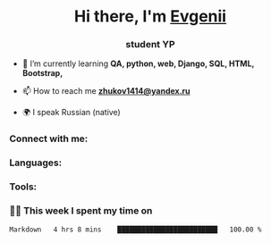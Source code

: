 <h1 align="center">Hi there, I'm <a href="https://vk.com/zhenia1414" target="_blank">Evgenii</a> </h1>
<h3 align="center">student YP</h3>


- 🌱 I’m currently learning **QA, python, web, Django, SQL, HTML, Bootstrap,**

- 📫 How to reach me **zhukov1414@yandex.ru**

- 🌍 I speak Russian (native)

### Connect with me:
### Languages:
### Tools:


### 🧑‍💻 This week I spent my time on
<!--START_SECTION:waka-->

```text
Markdown   4 hrs 8 mins    █████████████████████████   100.00 %
```

<!--END_SECTION:waka-->
